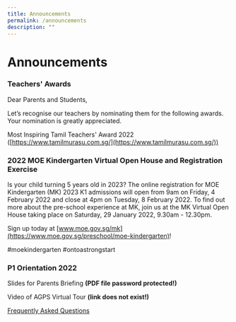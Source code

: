 ```yaml
---
title: Announcements
permalink: /announcements
description: ""
---
```

Announcements
=============

### Teachers' Awards

Dear Parents and Students,

Let’s recognise our teachers by nominating them for the following awards. Your nomination is greatly appreciated.

Most Inspiring Tamil Teachers' Award 2022  
([https://www.tamilmurasu.com.sg/](https://www.tamilmurasu.com.sg/))

### 2022 MOE Kindergarten Virtual Open House and Registration Exercise

Is your child turning 5 years old in 2023? The online registration for MOE Kindergarten (MK) 2023 K1 admissions will open from 9am on Friday, 4 February 2022 and close at 4pm on Tuesday, 8 February 2022. To find out more about the pre-school experience at MK, join us at the MK Virtual Open House taking place on Saturday, 29 January 2022, 9.30am - 12.30pm.

Sign up today at [www.moe.gov.sg/mk](https://www.moe.gov.sg/preschool/moe-kindergarten)!

#moekindergarten #ontoastrongstart

### P1 Orientation 2022

Slides for Parents Briefing **(PDF file password protected!)**

Video of AGPS Virtual Tour **(link does not exist!)**

[Frequently Asked Questions](/announcements/p1-orientation-2022/frequently-asked-questions)